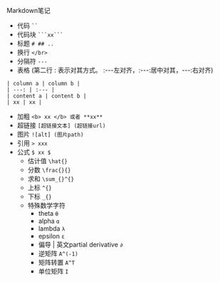 Markdown笔记

- 代码 ` `` `
- 代码块 ` ```xx``` `
- 标题 ` # ## .. `
- 换行 ` </br> `
- 分隔符 ` --- `
- 表格 (第二行 : 表示对其方式。 :---左对齐，:---:居中对其，---:右对齐)
```
| column a | column b |
| ---: | :--- | 
| content a | content b |
| xx | xx |
```
- 加粗 ` <b> xx </b> 或者 **xx** `
- 超链接 ` [超链接文本] (超链接url) `
- 图片 ` ![alt] (图片path) `
- 引用 ` > xxx `
- 公式 ` $ xx $ `
    - 估计值 `\hat{}`
    - 分数 `\frac{}{}`
    - 求和 `\sum_{}^{}`
    - 上标 `^{}`
    - 下标 `_{}`
    - 特殊数学字符
        - theta `θ`
        - alpha `α`
        - lambda `λ`
        - epsilon `ε`
        - 偏导 | 英文partial derivative `∂`
        - 逆矩阵 `A^(-1)`
        - 矩阵转置 `A^T`
        - 单位矩阵 `I`
